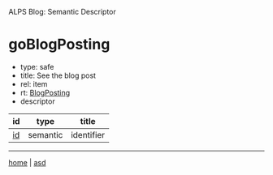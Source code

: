 ALPS Blog: Semantic Descriptor
# goBlogPosting
 * type: safe
 * title: See the blog post
 * rel: item
 * rt: [BlogPosting](semantic.BlogPosting.md)
 * descriptor

| id | type | title |
|---|---|---|
| [id](semantic.id.md) | semantic | identifier |

---

[home](../index.md) | [asd](../profile.svg)